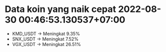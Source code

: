 # Data koin yang naik cepat 2022-08-30 00:46:53.130537+07:00

* KMD_USDT -> Meningkat 9.35%
* SNX_USDT -> Meningkat 7.52%
* VGX_USDT -> Meningkat 26.51%
